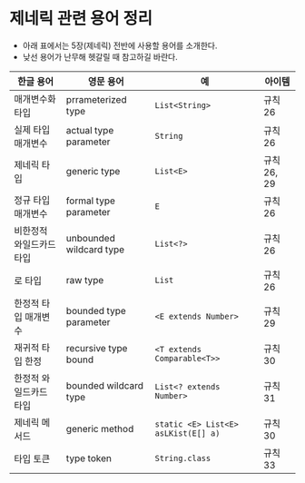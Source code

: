 # 제네릭 관련 용어 정리

- 아래 표에서는 5장(제네릭) 전반에 사용할 용어를 소개한다.
- 낮선 용어가 난무해 헷갈릴 때 참고하길 바란다.

| 한글 용어                | 영문 용어               | 예                                  | 아이템      |
| ------------------------ | ----------------------- | ----------------------------------- | ----------- |
| 매개변수화 타입          | prrameterized type      | `List<String>`                      | 규칙 26     |
| 실제 타입 매개변수       | actual type parameter   | `String`                            | 규칙 26     |
| 제네릭 타입              | generic type            | `List<E>`                           | 규칙 26, 29 |
| 정규 타입 매개변수       | formal type parameter   | `E`                                 | 규칙 26     |
| 비한정적 와일드카드 타입 | unbounded wildcard type | `List<?>`                           | 규칙 26     |
| 로 타입                  | raw type                | `List`                              | 규칙 26     |
| 한정적 타입 매개변수     | bounded type parameter  | `<E extends Number>`                | 규칙 29     |
| 재귀적 타입 한정         | recursive type bound    | `<T extends Comparable<T>>`         | 규칙 30     |
| 한정적 와일드카드 타입   | bounded wildcard type   | `List<? extends Number>`            | 규칙 31     |
| 제네릭 메서드            | generic method          | `static <E> List<E> asLKist(E[] a)` | 규칙 30     |
| 타입 토큰                | type token              | `String.class`                      | 규칙 33     |





